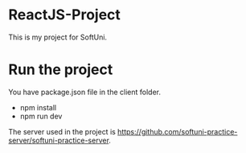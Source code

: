 # ReactJS-Project
This is my project for SoftUni.

# Run the project 
You have package.json file in the client folder.

* npm install
* npm run dev

The server used in the project is https://github.com/softuni-practice-server/softuni-practice-server.
